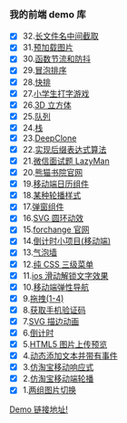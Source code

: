 ### 我的前端 demo 库

- [x] 32.[长文件名中间截取](http://meckodo.github.io/myDemo/demo/Text-overflow/index.html)
- [x] 31.[预加载图片](http://meckodo.github.io/myDemo/demo/loadImg/index.html)
- [x] 30.[函数节流和防抖](http://meckodo.github.io/myDemo/demo/BandT/index.html)
- [x] 29.[冒泡排序](http://meckodo.github.io/myDemo/demo/BubbleSort/index.html)
- [x] 28.[快排](http://meckodo.github.io/myDemo/demo/QuickSort/index.html)
- [x] 27.[小学生打字游戏](http://meckodo.github.io/myDemo/demo/typer/index.html)
- [x] 26.[3D 立方体](http://meckodo.github.io/myDemo/demo/3Dcube/index.html)
- [x] 25.[队列](http://meckodo.github.io/myDemo/demo/quene/index.html)
- [x] 24.[栈](http://meckodo.github.io/myDemo/demo/stack/index.html)
- [x] 23.[DeepClone](http://meckodo.github.io/myDemo/demo/deepcopy/index.html)
- [x] 22.[实现后缀表达式算法](http://meckodo.github.io/myDemo/demo/rpn/index.html)
- [x] 21.[微信面试题 LazyMan](http://meckodo.github.io/myDemo/demo/lazyman/index.html)
- [x] 20.[熊猫书院官网](https://www.pandateacher.com/)
- [x] 19.[移动端日历组件](http://meckodo.github.io/myDemo/demo/17/index.html)
- [x] 18.[某种轮播样式](http://meckodo.github.io/myDemo/demo/18/index.html)
- [x] 17.[弹窗组件](http://meckodo.github.io/myDemo/demo/14/index.html)
- [x] 16.[SVG 圆环动效](http://meckodo.github.io/myDemo/demo/16/index.html)
- [x] 15.[forchange 官网](http://www.forchange.cn/)
- [x] 14.[倒计时小项目(移动端)](http://meckodo.github.io/myDemo/demo/timeout/index.html)
- [x] 13.[气泡墙](http://meckodo.github.io/myDemo/demo/13/index.html)
- [x] 12.[纯 CSS 三级菜单](http://meckodo.github.io/myDemo/demo/12/index.html)
- [x] 11.[ios 滑动解锁文字效果](http://meckodo.github.io/myDemo/demo/11/index.html)
- [x] 10.[移动端弹性导航](http://meckodo.github.io/myDemo/demo/10/index.html)
- [x] 9.[拖拽(1-4)](http://meckodo.github.io/myDemo/)
- [x] 8.[获取手机验证码](http://meckodo.github.io/myDemo/demo/8/index.html)
- [x] 7.[SVG 描边动画](http://meckodo.github.io/myDemo/demo/7/index.html)
- [x] 6.[倒计时](http://meckodo.github.io/myDemo/demo/6/index.html)
- [x] 5.[HTML5 图片上传预览](http://meckodo.github.io/myDemo/demo/5/index.html)
- [x] 4.[动态添加文本并带有事件](http://meckodo.github.io/myDemo/demo/4/index.html)
- [x] 3.[仿淘宝移动响应式](http://meckodo.github.io/myDemo/demo/3/index.html)
- [x] 2.[仿淘宝移动端轮播](http://meckodo.github.io/myDemo/demo/2/m-taobao.html)
- [x] 1.[两组图片切换](http://meckodo.github.io/myDemo/demo/1/banner-demo.html)

[Demo 链接地址!](http://meckodo.github.io/myDemo/)
